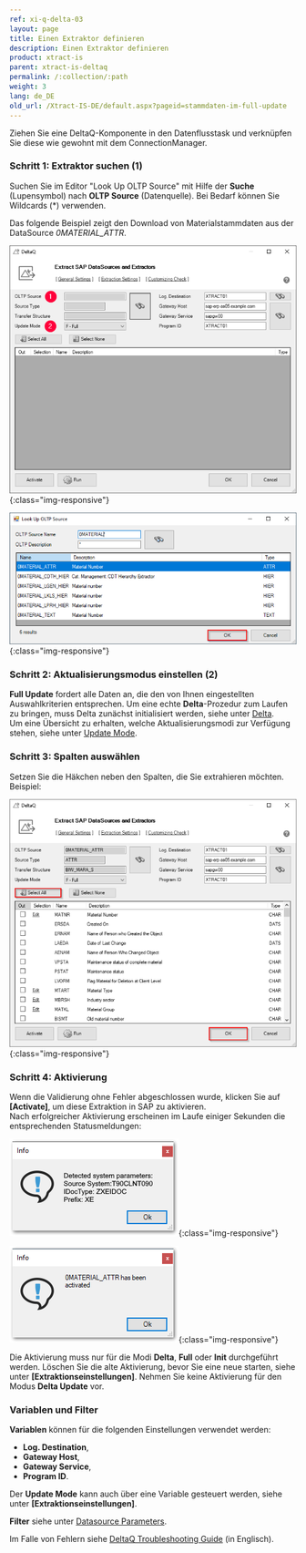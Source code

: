 ```yaml
---
ref: xi-q-delta-03
layout: page
title: Einen Extraktor definieren
description: Einen Extraktor definieren
product: xtract-is
parent: xtract-is-deltaq
permalink: /:collection/:path
weight: 3
lang: de_DE
old_url: /Xtract-IS-DE/default.aspx?pageid=stammdaten-im-full-update
---
```


Ziehen Sie eine DeltaQ-Komponente in den Datenflusstask und verknüpfen Sie diese wie gewohnt mit dem ConnectionManager.

### Schritt 1: Extraktor suchen (1)

Suchen Sie im Editor "Look Up OLTP Source" mit Hilfe der **Suche** (Lupensymbol) nach **OLTP Source** (Datenquelle). Bei Bedarf können Sie Wildcards (*) verwenden.

Das folgende Beispiel zeigt den Download von Materialstammdaten aus der DataSource *0MATERIAL_ATTR*.

![search-ds-mat-attr](/img/content/search-ds-mat-attr.png){:class="img-responsive"}

![search-ds-mat-attr](/img/content/search-ds-mat-attr2.png){:class="img-responsive"}

### Schritt 2: Aktualisierungsmodus einstellen (2)

**Full Update** fordert alle Daten an, die den von Ihnen eingestellten Auswahlkriterien entsprechen. Um eine echte **Delta**-Prozedur zum Laufen zu bringen, muss Delta zunächst initialisiert werden, siehe unter [Delta](./child-delta).<br>
Um eine Übersicht zu erhalten, welche Aktualisierungsmodi zur Verfügung stehen, siehe unter [Update Mode](./update-modus).

### Schritt 3: Spalten auswählen

Setzen Sie die Häkchen neben den Spalten, die Sie extrahieren möchten. Beispiel:

![Deltaq-Define-Data-Source-Filled](/img/content/Deltaq-Define-Data-Source-Filled.png){:class="img-responsive"}

### Schritt 4: Aktivierung

Wenn die Validierung ohne Fehler abgeschlossen wurde, klicken Sie auf **[Activate]**, um diese Extraktion in SAP zu aktivieren.<br> 
Nach erfolgreicher Aktivierung erscheinen im Laufe einiger Sekunden die entsprechenden Statusmeldungen:

![Deltaq-System-Parameters-Info](/img/content/Deltaq-System-Parameters-Info.png){:class="img-responsive"}

![Deltaq-Generation-Successfull-Info](/img/content/Deltaq-Generation-Successfull-Info.png){:class="img-responsive"}

Die Aktivierung muss nur für die Modi **Delta**, **Full** oder **Init** durchgeführt werden.
Löschen Sie die alte Aktivierung, bevor Sie eine neue starten, siehe unter **[Extraktionseinstellungen]**.
Nehmen Sie keine Aktivierung für den Modus **Delta Update** vor. 

### Variablen und Filter

**Variablen** können für die folgenden Einstellungen verwendet werden:
* **Log. Destination**, 
* **Gateway Host**,
* **Gateway Service**,
* **Program ID**.  

Der **Update Mode** kann auch über eine Variable gesteuert werden, siehe unter **[Extraktionseinstellungen]**.

**Filter** siehe unter [Datasource Parameters](./parameter).
 
Im Falle von Fehlern siehe [DeltaQ Troubleshooting Guide](https://kb.theobald-software.com/troubleshooting/deltaq-troubleshooting-guide) (in Englisch).